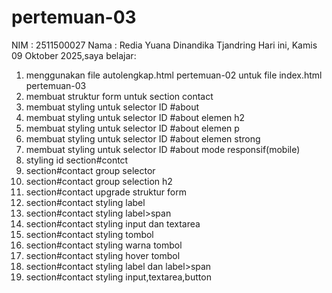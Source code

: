 # pertemuan-03

NIM : 2511500027
Nama : Redia Yuana Dinandika Tjandring
Hari ini, Kamis 09 Oktober 2025,saya belajar:
<ol>
<li>menggunakan file autolengkap.html pertemuan-02 untuk file index.html pertemuan-03</li>
<li>membuat struktur form untuk section contact</li>
<li>membuat styling untuk selector ID #about</li>
<li>membuat styling untuk selector ID #about elemen h2</li>
<li>membuat styling untuk selector ID #about elemen p</li>
<li>membuat styling untuk selector ID #about elemen strong</li>
<li>membuat styling untuk selector ID #about mode responsif(mobile)</li>
<li>styling id section#contct</li>
<li>section#contact group selector</li>
<li>section#contact group selection h2</li>
<li>section#contact upgrade struktur form</li>
<li>section#contact styling label</li>
<li>section#contact styling label>span</li>
<li>section#contact styling input dan textarea</li>
<li>section#contact styling tombol</li>
<li>section#contact styling warna tombol</li>
<li>section#contact styling hover tombol</li>
<li>section#contact styling label dan label>span</li>
<li>section#contact styling input,textarea,button</li>
</ol>